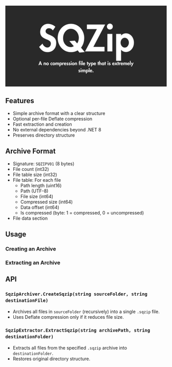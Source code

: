 ![SQZip](https://raw.githubusercontent.com/QuantumLeap-Studios/SQZip/master/Media/sqzip.png)

## Features

- Simple archive format with a clear structure
- Optional per-file Deflate compression
- Fast extraction and creation
- No external dependencies beyond .NET 8
- Preserves directory structure

## Archive Format

- Signature: `SQZIPV01` (8 bytes)
- File count (int32)
- File table size (int32)
- File table: For each file
  - Path length (uint16)
  - Path (UTF-8)
  - File size (int64)
  - Compressed size (int64)
  - Data offset (int64)
  - Is compressed (byte: 1 = compressed, 0 = uncompressed)
- File data section

## Usage

### Creating an Archive
### Extracting an Archive
## API

### `SqzipArchiver.CreateSqzip(string sourceFolder, string destinationFile)`

- Archives all files in `sourceFolder` (recursively) into a single `.sqzip` file.
- Uses Deflate compression only if it reduces file size.

### `SqzipExtractor.ExtractSqzip(string archivePath, string destinationFolder)`

- Extracts all files from the specified `.sqzip` archive into `destinationFolder`.
- Restores original directory structure.